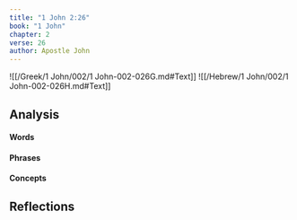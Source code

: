 ```yaml
---
title: "1 John 2:26"
book: "1 John"
chapter: 2
verse: 26
author: Apostle John
---
```

![[/Greek/1 John/002/1 John-002-026G.md#Text]]
![[/Hebrew/1 John/002/1 John-002-026H.md#Text]]

## Analysis

#### Words

#### Phrases

#### Concepts

## Reflections
